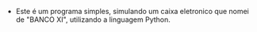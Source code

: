 - Este é um programa simples, simulando um caixa eletronico que nomei de "BANCO XI", utilizando a linguagem Python.
